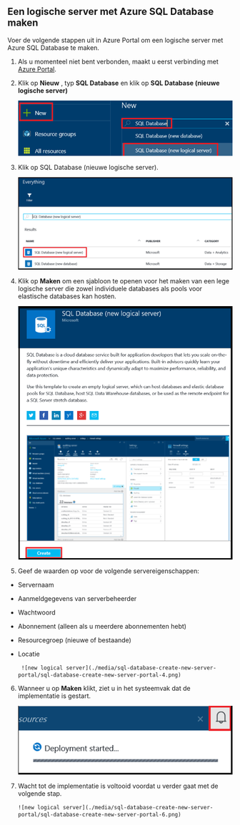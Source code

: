 
<!--
includes/sql-database-create-new-server-portal.md

Latest Freshness check:  2016-04-11 , carlrab.

As of circa 2016-04-11, the following topics might include this include:
articles/sql-database/sql-database-get-started-tutorial.md

-->
## Een logische server met Azure SQL Database maken

Voer de volgende stappen uit in Azure Portal om een logische server met Azure SQL Database te maken.

1. Als u momenteel niet bent verbonden, maakt u eerst verbinding met [Azure Portal](http://portal.azure.com).
2. Klik op **Nieuw** , typ **SQL Database** en klik op **SQL Database (nieuwe logische server)**

      ![nieuwe logische server](./media/sql-database-create-new-server-portal/sql-database-create-new-server-portal-1.png)

3. Klik op SQL Database (nieuwe logische server).

      ![nieuwe logische server](./media/sql-database-create-new-server-portal/sql-database-create-new-server-portal-2.png)
   
4. Klik op **Maken** om een sjabloon te openen voor het maken van een lege logische server die zowel individuele databases als pools voor elastische databases kan hosten.

      ![nieuwe logische server](./media/sql-database-create-new-server-portal/sql-database-create-new-server-portal-3.png)

5. Geef de waarden op voor de volgende servereigenschappen:

 - Servernaam
 - Aanmeldgegevens van serverbeheerder
 - Wachtwoord
 - Abonnement (alleen als u meerdere abonnementen hebt)
 - Resourcegroep (nieuwe of bestaande)
 - Locatie

        ![new logical server](./media/sql-database-create-new-server-portal/sql-database-create-new-server-portal-4.png)

6.  Wanneer u op **Maken** klikt, ziet u in het systeemvak dat de implementatie is gestart.

       ![nieuwe logische server](./media/sql-database-create-new-server-portal/sql-database-create-new-server-portal-5.png)

7. Wacht tot de implementatie is voltooid voordat u verder gaat met de volgende stap.

       ![new logical server](./media/sql-database-create-new-server-portal/sql-database-create-new-server-portal-6.png)


<!--HONumber=Jun16_HO2-->


